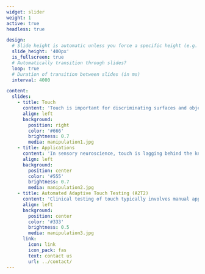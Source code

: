 ```yaml
---
widget: slider
weight: 1
active: true
headless: true

design:
  # Slide height is automatic unless you force a specific height (e.g. '400px')
  slide_height: '400px'
  is_fullscreen: true
  # Automatically transition through slides?
  loop: true
  # Duration of transition between slides (in ms)
  interval: 4000

content:
  slides:
    - title: Touch
      content: 'Touch is important for discriminating surfaces and objects, aesthetic appreciation and guiding action. Touch is affected by skin condition, normal aging, and neurological diseases of the elderly. This project is developing a working prototype and exploring the potential market for an Adaptive tactile test system (ATTS). It is a collaboration between the University of Birmingham (UOB) Sensory Motor Neuroscience (SyMoN) Laboratory and commercial partner Obi Robotics.'
      align: left
      background:
        position: right
        color: '#666'
        brightness: 0.7
        media: manipulation1.jpg
    - title: Applications
      content: 'In sensory neuroscience, touch is lagging behind the knowledge base that underpins research in vision and audition. However, the technology for delivering touch experiences is advancing rapidly and the Adaptive tactile test system (ATTS) is well positioned to allow researchers to gain important information about user touch abilities across the lifespan for fundamental and translational neuroscience studies of touch in perception and action. In business, touch is widely perceived as a key element of consumer appeal. It is also an area of rapid expansion in the new technology of virtual and augmented reality. ATTS serves as a cornerstone for characterising consumer abilities and the research team will exploit its network of industry contacts to identify application areas.'
      align: left
      background:
        position: center
        color: '#555'
        brightness: 0.7
        media: manipulation2.jpg
    - title: Automated Adaptive Touch Testing (A2T2)
      content: 'Clinical testing of touch typically involves manual application of test stimuli. The Sensory Motor Neuroscience (SyMoN) Lab and Obi Robotics are developing an automated approach based on continuously varying stimulus intensity or frequency for assessing touch discrimination ability. Discrimination difficulty is adjusted adaptively up or down to yield 75% correct performance.'
      align: left
      background:
        position: center
        color: '#333'
        brightness: 0.5
        media: manipulation3.jpg
      link:
        icon: link
        icon_pack: fas
        text: contact us
        url: ../contact/
---
```



